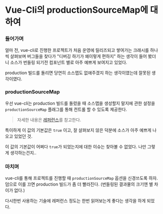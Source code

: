 # Vue-Cli의 productionSourceMap에 대하여

### 들어가며
얼마 전, vue-cli로 진행한 프로젝트가 처음 운영에 릴리즈되고 쌓여가는 크래시를 하나씩 살펴보며 버그들을 찾다가 "디버깅 하기가 왜이렇게 편하지" 하는 생각이 들어 봤더니 소스가 번들링 되기전 컴포넌트 별로 아주 예쁘게 보여지고 있었다.

production 빌드를 돌리면 당연히 소스맵도 없애주겠지 하는 생각이였는데 잘못된 생각이였다.

### productionSourceMap
우선 vue-cli는 production 빌드를 돌렸을 때 소스맵을 생성할지 말지에 관한 설정을 `productionSourceMap` 플래그를 통해 컨트롤 할 수 있도록 제공한다.

> 자세한 내용은 [레퍼런스](https://cli.vuejs.org/config/#productionsourcemap)를 참고한다.

특이하게 이 값의 기본값은 `true` 이고, 잘 살펴보지 않은 덕분에 소스가 아주 예쁘게 나오고 있었던 것.

이 값의 기본값이 어쩌다 `true`가 되었는지에 대한 이슈는 찾아볼 수 없었다. 나만 그렇게 생각하는건지..

### 마치며
vue-cli를 통해 프로젝트를 진행할 때 `productionSourceMap` 옵션을 신경쓰도록 하자. 덤으로 이를 끄면 production 빌드가 좀 더 빨라진다. (번들링된 결과물의 크기엔 별 차이가 없다.)

다시한번 사용하는 기술에 레퍼런스 정도는 한번 읽어보는게 좋다는 생각을 하게 되었다.
